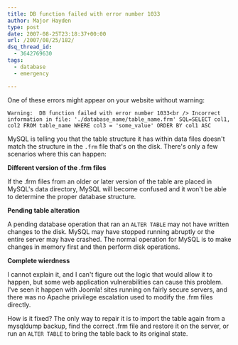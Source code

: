 ```yaml
---
title: DB function failed with error number 1033
author: Major Hayden
type: post
date: 2007-08-25T23:18:37+00:00
url: /2007/08/25/182/
dsq_thread_id:
  - 3642769630
tags:
  - database
  - emergency

---
```

One of these errors might appear on your website without warning:

`Warning:  DB function failed with error number 1033<br />
Incorrect information in file: './database_name/table_name.frm' SQL=SELECT col1, col2 FROM table_name WHERE col3 = 'some_value' ORDER BY col1 ASC`

MySQL is telling you that the table structure it has within data files doesn't match the structure in the `.frm` file that's on the disk. There's only a few scenarios where this can happen:

**Different version of the .frm files**

If the .frm files from an older or later version of the table are placed in MySQL's data directory, MySQL will become confused and it won't be able to determine the proper database structure.

**Pending table alteration**

A pending database operation that ran an `ALTER TABLE` may not have written changes to the disk. MySQL may have stopped running abruptly or the entire server may have crashed. The normal operation for MySQL is to make changes in memory first and then perform disk operations.

**Complete wierdness**

I cannot explain it, and I can't figure out the logic that would allow it to happen, but some web application vulnerabilities can cause this problem. I've seen it happen with Joomla! sites running on fairly secure servers, and there was no Apache privilege escalation used to modify the .frm files directly.

How is it fixed? The only way to repair it is to import the table again from a mysqldump backup, find the correct .frm file and restore it on the server, or run an `ALTER TABLE` to bring the table back to its original state.
